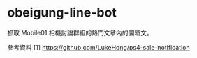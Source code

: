 # obeigung-line-bot

抓取 Mobile01 相機討論群組的熱門文章內的開箱文。

參考資料
[1] https://github.com/LukeHong/ps4-sale-notification
